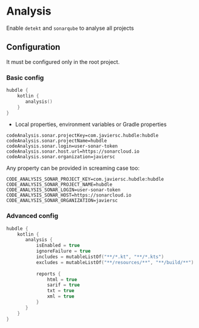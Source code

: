 # Analysis

Enable `detekt` and `sonarqube` to analyse all projects

## Configuration

It must be configured only in the root project.

### Basic config

```kotlin
hubdle {
    kotlin {
       analysis() 
    }
}
```

- Local properties, environment variables or Gradle properties

```properties
codeAnalysis.sonar.projectKey=com.javiersc.hubdle:hubdle
codeAnalysis.sonar.projectName=hubdle
codeAnalysis.sonar.login=user-sonar-token
codeAnalysis.sonar.host.url=https://sonarcloud.io
codeAnalysis.sonar.organization=javiersc
```

Any property can be provided in screaming case too:

```properties
CODE_ANALYSIS_SONAR_PROJECT_KEY=com.javiersc.hubdle:hubdle
CODE_ANALYSIS_SONAR_PROJECT_NAME=hubdle
CODE_ANALYSIS_SONAR_LOGIN=user-sonar-token
CODE_ANALYSIS_SONAR_HOST=https://sonarcloud.io
CODE_ANALYSIS_SONAR_ORGANIZATION=javiersc
```

### Advanced config

```kotlin
hubdle {
    kotlin {
       analysis {
           isEnabled = true
           ignoreFailure = true
           includes = mutableListOf("**/*.kt", "**/*.kts")
           excludes = mutableListOf("**/resources/**", "**/build/**")
           
           reports {
               html = true
               sarif = true
               txt = true
               xml = true
           }
       }
    }
}
```
